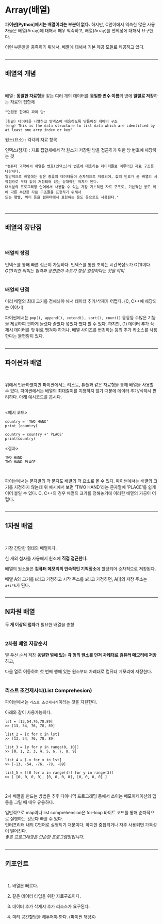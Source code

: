 # Array(배열)

**파이썬[Python]에서는 배열이라는 부분이 없다.** 하지만, C언어에서 익숙한 많은 사용자들은 배열(Array)에 대해서 매우 익숙하고, 배열(Array)를 편의성에 대해서 요구한다.  

이런 부분들을 충족하기 위해서, 배열에 대해서 기본 제공 모듈로 제공하고 있다.  
<br>

---
## 배열의 개념  
<br>

배열 : **동일한 자료형**을 같는 여러 개의 데이터를 **동일한 변수 이름**의 방에 **일렬로 저장**하는 자료의 집합체  

    "면접용 한마디 짜리 답:
    
    (한글) 데이터를 나열하고 인덱스에 대응하도록 만들어진 데이터 구조
    (eng) This is the data structure to list data which are identified by at least one arry index or key"

원소(요소) : 각각의 자료 항목  

인덱스(첨자) : 자료 집합체에서 각 원소가 저장된 방을 접근하기 위한 방 번호에 해당하는 것  


    "컴퓨터 과학에서 배열은 번호(인덱스)와 번호에 대응하는 데이터들로 이루어진 자료 구조를 나탄내다.  
    일반적으로 배열에는 같은 종류의 데이터들이 순차적으로 저장되어, 값의 번호가 곧 배열의 시작점으로 부터 값이 저장되어 있는 상대적인 위치가 된다.  
    대부분의 프로그래밍 언어에서 사용할 수 있는 가장 기초적인 자료 구조로, 기본적인 용도 외에 다른 복잡한 자료 구조들을 표현하기 위해서  
    또는 행렬, 벡터 등을 컴퓨터에서 표현하는 용도 등으로도 사용된다."
<br>

---
## 배열의 장단점  
<br>

### 배열의 장점
  인덱스를 통해 빠른 접근이 가능하다. 인덱스를 통한 조회는 시간복잡도가 O(1)이다.  
  *O(1)이란 의미는 입력과 상관없이 속도가 항상 일정하다는 것을 의미*  
<br>

### 배열의 단점
  미리 배열의 최대 크기를 정해놔야 해서 데이터 추가/삭제가 어렵다. (C, C++에 해당되는 이야기)  

  파이썬에서는 `pop(), append(), extend(), sort(), count()` 등등등 수많은 기능을 제공하여 편하게 늘렸다 줄였다 넣었다 뺐다 할 수 있다. 하지만, (1) 데이터 추가 삭제시 데이터를 앞 뒤로 땡겨야 하거나, 배열 사이즈를 변경하는 등의 추가 리소스를 사용한다는 불편함이 있다.  
<br>  

---
## 파이썬과 배열  
<br>

  위에서 언급하였지만 파이썬에서는 리스트, 튜플과 같은 자료형을 통해 배열을 사용할 수 있다. 파이썬에서는 배열의 최대길이를 지정하지 않기 때문에 데이터 추가/삭제시 편리하다. 아래 예시코드를 봅시다.  
  <br>

  <예시 코드>
```
country = 'TWO HAND' 
print (country)

country = country +' PLACE'
print(country)
```

<결과>
```
TWO HAND
TWO HAND PLACE
```
<br>

  파이썬에서는 문자열의 각 문자도 배열의 각 요소로 볼 수 있다. 파이썬에서는 배열의 크기를 지정하지 않는데 위 예시에서 보면 'TWO HAND'라는 문자열에 'PLACE'를 쉽게 이어 붙일 수 있다. C, C++의 경우 배열의 크기를 정해놓기에 이러한 배열의 가공이 어렵다.  
<br>

---
## 1차원 배열
<br>

 가장 간단한 형태의 배열이다.  

 한 개의 첨자를 사용해서 원소에 **직접 접근한다.**  

 배열의 원소들은 **컴퓨터 메모리의 연속적인 기억장소**에 할당되어 순차적으로 저장된다.  

 배열 A의 크기를 `k`라고 가정하고 시작 주소를 `a`라고 가정하면, A[i]의 저장 주소는 `a+i*k`가 된다.  
<br>

 ---
## N차원 배열

**두 개 이상의 첨자**가 필요한 배열을 총칭  
<br>

### 2차원 배열 저장순서

  열 우선 순서 저장
  **동일한 열에 있는 각 행의 원소를 먼저 차례대로 컴퓨터 메모리에 저장**하고,  

  다음 열로 이동하여 첫 번째 행에 있는 원소부터 차례대로 컴퓨터 메모리에 저장한다.
<br><br>

### 리스트 조건제시식(List Comprehesion)

파이썬에서는 `리스트 조건제시식`이라는 것을 지원한다.  

아래와 같이 사용가능하다.  

```
lst = [13,54,76,78,89]
>> [13, 54, 76, 78, 89]

list_2 = [x for x in lst]  
>> [13, 54, 76, 78, 89]

list_3 = [y for y in range(0, 10)]  
>> [0, 1, 2, 3, 4, 5, 6, 7, 8, 9]

list_4 = [-x for x in lst]  
>> [-13, -54, -76, -78, -89]

list_5 = [[0 for x in range(4)] for y in range(3)]  
>> [ [0, 0, 0, 0], [0, 0, 0, 0], [0, 0, 0, 0] ]
```
<br>

  2차 배열을 만드는 방법은 추후 다이나믹 프로그래밍 등에서 쓰이는 메모이제이션의 맵 등을 그릴 때 매우 유용하다.  

  일반적으로 map이나 list comprehension은 for-loop 바이트 코드를 통해 순차적으로 실행하는 것보다 빠를 수 있다.  
  인터프리터 내의 C언어로 실행되기 때문이다. 하지만 중첩되거나 자주 사용되면 가독성이 떨어진다.  
  *좋은 프로그래밍은 단순한 프로그램밍입니다.*  
<br>

---
## 키포인트
<br>

1. 배열은 빠르다.  

2. 같은 데이터 타입을 위한 자료구조이다.  

3. 데이터 추가 삭제시 추가 리소스가 요구된다.  

4. 미리 공간할당을 해두어야 한다. (파이썬 해당X)
